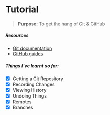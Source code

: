 # Tutorial
> **Purpose:** To get the hang of Git & GitHub

##### Resources
* [Git documentation](http://git-scm.com/doc)
* [GitHub guides](https://guides.github.com)

##### Things I've learnt so far:
- [x] Getting a Git Repository
- [x] Recording Changes
- [x] Viewing History
- [x] Undoing Things
- [x] Remotes
- [x] Branches
